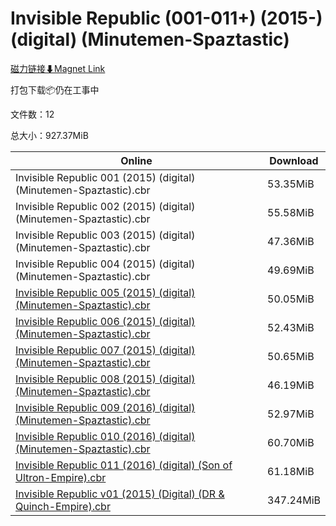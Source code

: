 # Invisible Republic (001-011+) (2015-) (digital) (Minutemen-Spaztastic)

[磁力链接⬇Magnet Link](magnet:?xt=urn:btih:f4a0698191985c28bace5d47bbdf8bba06361527&dn=Invisible%20Republic%20%28001-011%2B%29%20%282015-%29%20%28digital%29%20%28Minutemen-Spaztastic%29)

打包下载📦仍在工事中

文件数：12

总大小：927.37MiB

Online | Download
--- | ---
Invisible Republic 001 (2015) (digital) (Minutemen-Spaztastic).cbr | 53.35MiB
Invisible Republic 002 (2015) (digital) (Minutemen-Spaztastic).cbr | 55.58MiB
Invisible Republic 003 (2015) (digital) (Minutemen-Spaztastic).cbr | 47.36MiB
Invisible Republic 004 (2015) (digital) (Minutemen-Spaztastic).cbr | 49.69MiB
[Invisible Republic 005 (2015) (digital) (Minutemen-Spaztastic).cbr](https://github.com/alicewish/markdown/blob/master/comic/Invisible-Republic-005-2015-digital-Minutemen-Spaztastic-cbr.md) | 50.05MiB
[Invisible Republic 006 (2015) (digital) (Minutemen-Spaztastic).cbr](https://github.com/alicewish/markdown/blob/master/comic/Invisible-Republic-006-2015-digital-Minutemen-Spaztastic-cbr.md) | 52.43MiB
[Invisible Republic 007 (2015) (digital) (Minutemen-Spaztastic).cbr](https://github.com/alicewish/markdown/blob/master/comic/Invisible-Republic-007-2015-digital-Minutemen-Spaztastic-cbr.md) | 50.65MiB
[Invisible Republic 008 (2015) (digital) (Minutemen-Spaztastic).cbr](https://github.com/alicewish/markdown/blob/master/comic/Invisible-Republic-008-2015-digital-Minutemen-Spaztastic-cbr.md) | 46.19MiB
[Invisible Republic 009 (2016) (digital) (Minutemen-Spaztastic).cbr](https://github.com/alicewish/markdown/blob/master/comic/Invisible-Republic-009-2016-digital-Minutemen-Spaztastic-cbr.md) | 52.97MiB
[Invisible Republic 010 (2016) (digital) (Minutemen-Spaztastic).cbr](https://github.com/alicewish/markdown/blob/master/comic/Invisible-Republic-010-2016-digital-Minutemen-Spaztastic-cbr.md) | 60.70MiB
[Invisible Republic 011 (2016) (digital) (Son of Ultron-Empire).cbr](https://github.com/alicewish/markdown/blob/master/comic/Invisible-Republic-011-2016-digital-Son-of-Ultron-Empire-cbr.md) | 61.18MiB
[Invisible Republic v01 (2015) (Digital) (DR & Quinch-Empire).cbr](https://github.com/alicewish/markdown/blob/master/comic/Invisible-Republic-v01-2015-Digital-DR-Quinch-Empire-cbr.md) | 347.24MiB